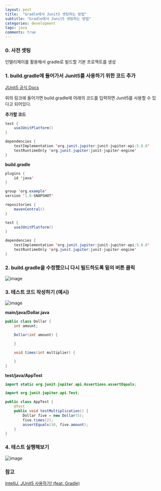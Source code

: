 ```yaml
---
layout: post
title:  "Gradle에서 Junit5 셋팅하는 방법"
subtitle: "Gradle에서 Junit5 셋팅하는 방법"
categories: development
tags: java
comments: true
---
```

### 0. 사전 셋팅

인텔리제이를 활용해서 gradle로 빌드할 기본 프로젝트를 생성

### 1. build.gradle에 들어가서 Junit5를 사용하기 위한 코드 추가

[JUnit5 공식 Docs](https://docs.gradle.org/current/userguide/java_testing.html#using_junit5)

위의 링크에 들어가면 build.gradle에 아래의 코드를 입력하면 Junit5를 사용할 수 있다고 되어있다.

**추가할 코드**

```java
test {
    useJUnitPlatform()
}

dependencies {
    testImplementation 'org.junit.jupiter:junit-jupiter-api:5.6.0'
    testRuntimeOnly 'org.junit.jupiter:junit-jupiter-engine'
}
```

**build.gradle**

```java
plugins {
    id 'java'
}

group 'org.example'
version '1.0-SNAPSHOT'

repositories {
    mavenCentral()
}

test {
    useJUnitPlatform()
}

dependencies {
    testImplementation 'org.junit.jupiter:junit-jupiter-api:5.6.0'
    testRuntimeOnly 'org.junit.jupiter:junit-jupiter-engine'
}
```

### 2. build.gradle을 수정했으니 다시 빌드하도록 밑의 버튼 클릭

![image](https://s3.us-west-2.amazonaws.com/secure.notion-static.com/2ce8f05f-305a-46ad-8629-6ad82b1add4f/Untitled.png?X-Amz-Algorithm=AWS4-HMAC-SHA256&X-Amz-Credential=AKIAT73L2G45O3KS52Y5%2F20210102%2Fus-west-2%2Fs3%2Faws4_request&X-Amz-Date=20210102T081331Z&X-Amz-Expires=86400&X-Amz-Signature=431e3792c067ccd4f2f15cf7846b67f270d640621264c46c49573cd88f914daf&X-Amz-SignedHeaders=host&response-content-disposition=filename%20%3D%22Untitled.png%22)

### 3. 테스트 코드 작성하기 (예시)

![image](https://s3.us-west-2.amazonaws.com/secure.notion-static.com/70ad0434-f9f4-43f0-b39d-9a54900c460b/Untitled.png?X-Amz-Algorithm=AWS4-HMAC-SHA256&X-Amz-Credential=AKIAT73L2G45O3KS52Y5%2F20210102%2Fus-west-2%2Fs3%2Faws4_request&X-Amz-Date=20210102T082039Z&X-Amz-Expires=86400&X-Amz-Signature=d6a233cf0085b912befd78f9baa8f70ac0d44e84466e6541543bccd6f7e22414&X-Amz-SignedHeaders=host&response-content-disposition=filename%20%3D%22Untitled.png%22)

**main/java/Dollar.java**

```java
public class Dollar {
    int amount;

    Dollar(int amount) {

    }

    void times(int multiplier) {

    }
}
```

**test/java/AppTest**

```java
import static org.junit.jupiter.api.Assertions.assertEquals;

import org.junit.jupiter.api.Test;

public class AppTest {
    @Test
    public void testMultiplication() {
        Dollar five = new Dollar(5);
        five.times(2);
        assertEquals(10, five.amount);
    }
}
```

### 4. 테스트 실행해보기

![image](https://s3.us-west-2.amazonaws.com/secure.notion-static.com/0fe21318-dbe0-48f8-9895-e4056dbcea9f/Untitled.png?X-Amz-Algorithm=AWS4-HMAC-SHA256&X-Amz-Credential=AKIAT73L2G45O3KS52Y5%2F20210102%2Fus-west-2%2Fs3%2Faws4_request&X-Amz-Date=20210102T082111Z&X-Amz-Expires=86400&X-Amz-Signature=89eb4a33aaab13e01c1c52b8f62e90151af366e907123e0a54b979e47ecc8d5b&X-Amz-SignedHeaders=host&response-content-disposition=filename%20%3D%22Untitled.png%22)

### 참고
[IntelliJ, JUnit5 사용하기! (feat. Gradle)](https://itbellstone.tistory.com/106)